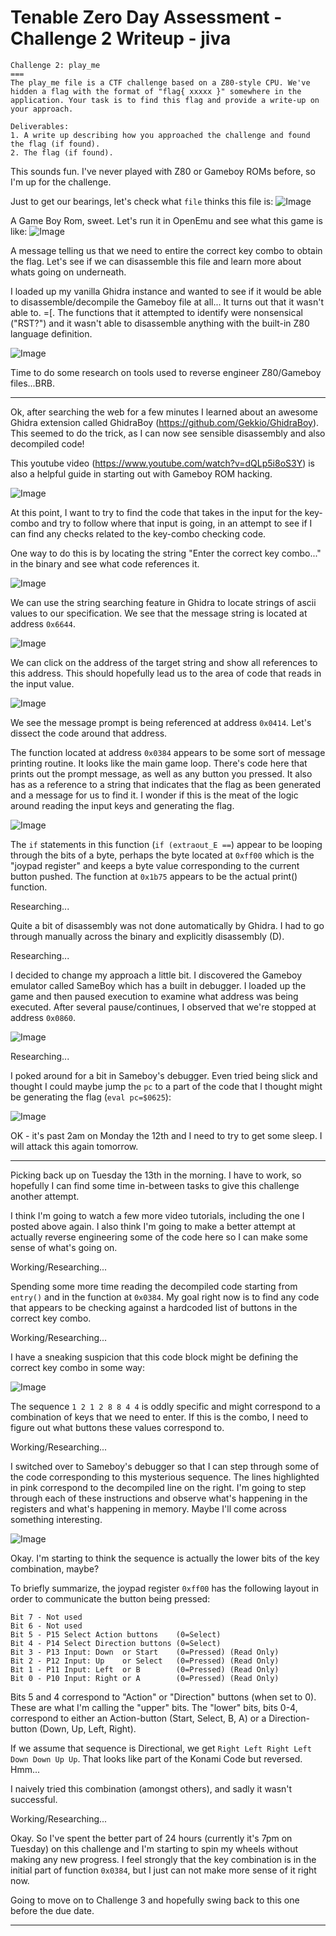# Tenable Zero Day Assessment - Challenge 2 Writeup - jiva

```
Challenge 2: play_me
===
The play_me file is a CTF challenge based on a Z80-style CPU. We've hidden a flag with the format of "flag{ xxxxx }" somewhere in the application. Your task is to find this flag and provide a write-up on your approach.

Deliverables:
1. A write up describing how you approached the challenge and found the flag (if found).
2. The flag (if found).
```

This sounds fun. I've never played with Z80 or Gameboy ROMs before, so I'm up for the challenge.

Just to get our bearings, let's check what `file` thinks this file is:
![Image](./writeup_images/c2_file.png)

A Game Boy Rom, sweet. Let's run it in OpenEmu and see what this game is like:
![Image](./writeup_images/c2_openemu_initial.png)

A message telling us that we need to entire the correct key combo to obtain the flag. Let's see if we can disassemble this file and learn more about whats going on underneath.

I loaded up my vanilla Ghidra instance and wanted to see if it would be able to disassemble/decompile the Gameboy file at all... It turns out that it wasn't able to. =[. The functions that it attempted to identify were nonsensical ("RST?") and it wasn't able to disassemble anything with the built-in Z80 language definition.

![Image](./writeup_images/c2_vanilla_ghidra.png)

Time to do some research on tools used to reverse engineer Z80/Gameboy files...BRB.

***

Ok, after searching the web for a few minutes I learned about an awesome Ghidra extension called GhidraBoy (https://github.com/Gekkio/GhidraBoy). This seemed to do the trick, as I can now see sensible disassembly and also decompiled code!

This youtube video (https://www.youtube.com/watch?v=dQLp5i8oS3Y) is also a helpful guide in starting out with Gameboy ROM hacking.

![Image](./writeup_images/c2_ghidra_successfulish_disassembly.png)

At this point, I want to try to find the code that takes in the input for the key-combo and try to follow where that input is going, in an attempt to see if I can find any checks related to the key-combo checking code.

One way to do this is by locating the string "Enter the correct key combo..." in the binary and see what code references it.

![Image](./writeup_images/c2_ghidra_strings.png)

We can use the string searching feature in Ghidra to locate strings of ascii values to our specification. We see that the message string is located at address `0x6644`.

![Image](./writeup_images/c2_ghidra_message_string_goto_refs.png)

We can click on the address of the target string and show all references to this address. This should hopefully lead us to the area of code that reads in the input value.

![Image](./writeup_images/c2_ghidra_message_string_ref.png)

We see the message prompt is being referenced at address `0x0414`. Let's dissect the code around that address.

The function located at address `0x0384` appears to be some sort of message printing routine. It looks like the main game loop. There's code here that prints out the prompt message, as well as any button you pressed. It also has as a reference to a string that indicates that the flag as been generated and a message for us to find it. I wonder if this is the meat of the logic around reading the input keys and generating the flag. 

![Image](./writeup_images/c2_ghidra_0384_main_loop_maybe.png)

The `if` statements in this function (`if (extraout_E ==`) appear to be looping through the bits of a byte, perhaps the byte located at `0xff00` which is the "joypad register" and keeps a byte value corresponding to the current button pushed. The function at `0x1b75` appears to be the actual print() function.

Researching...

Quite a bit of disassembly was not done automatically by Ghidra. I had to go through manually across the binary and explicitly disassembly (D).

Researching...

I decided to change my approach a little bit. I discovered the Gameboy emulator called SameBoy which has a built in debugger. I loaded up the game and then paused execution to examine what address was being executed. After several pause/continues, I observed that we're stopped at address `0x0860`.

![Image](./writeup_images/c2_sameboy_load_pause.png)

Researching...

I poked around for a bit in Sameboy's debugger. Even tried being slick and thought I could maybe jump the `pc` to a part of the code that I thought might be generating the flag (`eval pc=$0625`):

![Image](./writeup_images/c2_sameboy_jump_to_flag_gen.png)

OK - it's past 2am on Monday the 12th and I need to try to get some sleep. I will attack this again tomorrow.

***

Picking back up on Tuesday the 13th in the morning. I have to work, so hopefully I can find some time in-between tasks to give this challenge another attempt.

I think I'm going to watch a few more video tutorials, including the one I posted above again. I also think I'm going to make a better attempt at actually reverse engineering some of the code here so I can make some sense of what's going on.

Working/Researching...

Spending some more time reading the decompiled code starting from `entry()` and in the function at `0x0384`. My goal right now is to find any code that appears to be checking against a hardcoded list of buttons in the correct key combo.

Working/Researching...

I have a sneaking suspicion that this code block might be defining the correct key combo in some way:

![Image](./writeup_images/c2_maybe_key_combo.png)

The sequence `1 2 1 2 8 8 4 4` is oddly specific and might correspond to a combination of keys that we need to enter. If this is the combo, I need to figure out what buttons these values correspond to.

Working/Researching...

I switched over to Sameboy's debugger so that I can step through some of the code corresponding to this mysterious sequence. The lines highlighted in pink correspond to the decompiled line on the right. I'm going to step through each of these instructions and observe what's happening in the registers and what's happening in memory. Maybe I'll come across something interesting.

![Image](./writeup_images/c2_pink_hl_maybe_key_combo.png)

Okay. I'm starting to think the sequence is actually the lower bits of the key combination, maybe?

To briefly summarize, the joypad register `0xff00` has the following layout in order to communicate the button being pressed:
```
Bit 7 - Not used
Bit 6 - Not used
Bit 5 - P15 Select Action buttons    (0=Select)
Bit 4 - P14 Select Direction buttons (0=Select)
Bit 3 - P13 Input: Down  or Start    (0=Pressed) (Read Only)
Bit 2 - P12 Input: Up    or Select   (0=Pressed) (Read Only)
Bit 1 - P11 Input: Left  or B        (0=Pressed) (Read Only)
Bit 0 - P10 Input: Right or A        (0=Pressed) (Read Only)
```

Bits 5 and 4 correspond to "Action" or "Direction" buttons (when set to 0). These are what I'm calling the "upper" bits. The "lower" bits, bits 0-4, correspond to either an Action-button (Start, Select, B, A) or a Direction-button (Down, Up, Left, Right).

If we assume that sequence is Directional, we get `Right Left Right Left Down Down Up Up`. That looks like part of the Konami Code but reversed. Hmm...

I naively tried this combination (amongst others), and sadly it wasn't successful.

Working/Researching...

Okay. So I've spent the better part of 24 hours (currently it's 7pm on Tuesday) on this challenge and I'm starting to spin my wheels without making any new progress. I feel strongly that the key combination is in the initial part of function `0x0384`, but I just can not make more sense of it right now.

Going to move on to Challenge 3 and hopefully swing back to this one before the due date.

***